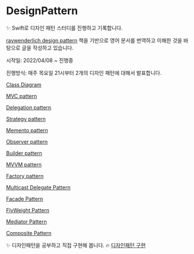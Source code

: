 # DesignPattern

✨ Swift로 디자인 패턴 스터디를 진행하고 기록합니다. <p>
[raywenderlich design pattern](https://www.raywenderlich.com/books/design-patterns-by-tutorials) 책을 기반으로 영어 문서를 번역하고 이해한 것을 바탕으로 글을 작성하고 있습니다.

시작일: 2022/04/08 ~ 진행중 <p>
진행방식: 매주 목요일 21시부터 2개의 디자인 패턴에 대해서 발표합니다.


[Class Diagram](https://rldd.tistory.com/365)<p>
[MVC pattern](https://rldd.tistory.com/366)<p>
[Delegation pattern](https://rldd.tistory.com/366)<p>
[Strategy pattern](https://rldd.tistory.com/371)<p>
[Memento pattern](https://rldd.tistory.com/376)<p>
[Observer pattern](https://rldd.tistory.com/382)<p>
[Builder pattern](https://rldd.tistory.com/383)<p>
[MVVM pattern](https://rldd.tistory.com/384)<p>
[Factory pattern](https://rldd.tistory.com/394)<p>
[Multicast Delegate Pattern](https://rldd.tistory.com/447)<p>
[Facade Pattern](https://rldd.tistory.com/448)<p>
[FlyWeight Pattern](https://rldd.tistory.com/449)<p>
[Mediator Pattern](https://rldd.tistory.com/452)<p>
[Composite Pattern](https://rldd.tistory.com/453)<p>
  
  
✨ 디자인패턴을 공부하고 직접 구현해 봅니다. 🔥
  [디자인패턴 구현](https://github.com/lgvv/DesignPattern/tree/main/%EB%94%94%EC%9E%90%EC%9D%B8%ED%8C%A8%ED%84%B4%EA%B5%AC%ED%98%84)
